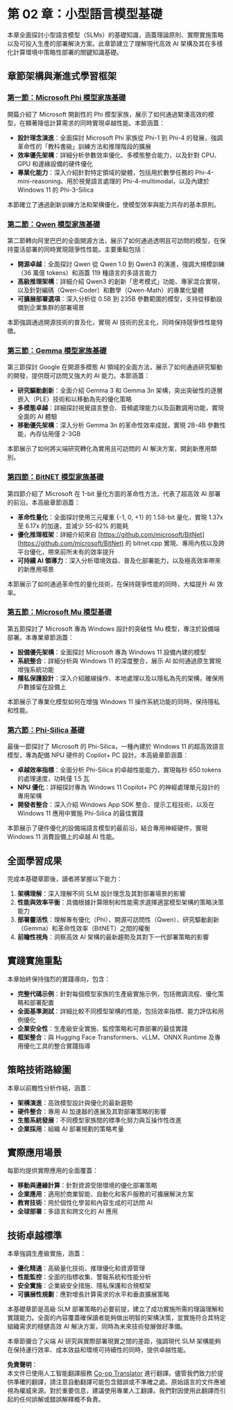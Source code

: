 <!--
CO_OP_TRANSLATOR_METADATA:
{
  "original_hash": "7c65ab2fd757b5fce2f114a3118d05da",
  "translation_date": "2025-07-22T03:26:36+00:00",
  "source_file": "Module02/README.md",
  "language_code": "hk"
}
-->
# 第 02 章：小型語言模型基礎

本章全面探討小型語言模型（SLMs）的基礎知識，涵蓋理論原則、實際實施策略以及可投入生產的部署解決方案。此章節建立了理解現代高效 AI 架構及其在多樣化計算環境中策略性部署的關鍵知識基礎。

## 章節架構與漸進式學習框架

### **[第一節：Microsoft Phi 模型家族基礎](./01.PhiFamily.md)**
開篇介紹了 Microsoft 開創性的 Phi 模型家族，展示了如何通過緊湊高效的模型，在顯著降低計算需求的同時實現卓越性能。本節涵蓋：

- **設計理念演進**：全面探討 Microsoft Phi 家族從 Phi-1 到 Phi-4 的發展，強調革命性的「教科書級」訓練方法和推理階段的擴展
- **效率優先架構**：詳細分析參數效率優化、多模態整合能力，以及針對 CPU、GPU 和邊緣設備的硬件優化
- **專業化能力**：深入介紹針對特定領域的變體，包括用於數學任務的 Phi-4-mini-reasoning、用於視覺語言處理的 Phi-4-multimodal，以及內建於 Windows 11 的 Phi-3-Silica

本節確立了通過創新訓練方法和架構優化，使模型效率與能力共存的基本原則。

### **[第二節：Qwen 模型家族基礎](./02.QwenFamily.md)**
第二節轉向阿里巴巴的全面開源方法，展示了如何通過透明且可訪問的模型，在保持靈活部署的同時實現競爭性性能。主要重點包括：

- **開源卓越**：全面探討 Qwen 從 Qwen 1.0 到 Qwen3 的演進，強調大規模訓練（36 萬億 tokens）和涵蓋 119 種語言的多語言能力
- **高級推理架構**：詳細介紹 Qwen3 的創新「思考模式」功能、專家混合實現，以及針對編碼（Qwen-Coder）和數學（Qwen-Math）的專業化變體
- **可擴展部署選項**：深入分析從 0.5B 到 235B 參數範圍的模型，支持從移動設備到企業集群的部署場景

本節強調通過開源技術的普及化，實現 AI 技術的民主化，同時保持競爭性性能特徵。

### **[第三節：Gemma 模型家族基礎](./03.GemmaFamily.md)**
第三節探討 Google 在開源多模態 AI 領域的全面方法，展示了如何通過研究驅動的開發，提供既可訪問又強大的 AI 能力。本節涵蓋：

- **研究驅動創新**：全面介紹 Gemma 3 和 Gemma 3n 架構，突出突破性的逐層嵌入（PLE）技術和以移動為先的優化策略
- **多模態卓越**：詳細探討視覺語言整合、音頻處理能力以及函數調用功能，實現全面的 AI 體驗
- **移動優先架構**：深入分析 Gemma 3n 的革命性效率成就，實現 2B-4B 參數性能，內存佔用僅 2-3GB

本節展示了如何將尖端研究轉化為實用且可訪問的 AI 解決方案，開創新應用類別。

### **[第四節：BitNET 模型家族基礎](./04.BitNETFamily.md)**
第四節介紹了 Microsoft 在 1-bit 量化方面的革命性方法，代表了超高效 AI 部署的前沿。本高級章節涵蓋：

- **革命性量化**：全面探討使用三元權重 {-1, 0, +1} 的 1.58-bit 量化，實現 1.37x 至 6.17x 的加速，並減少 55-82% 的能耗
- **優化推理框架**：詳細介紹來自 [https://github.com/microsoft/BitNet](https://github.com/microsoft/BitNet) 的 bitnet.cpp 實現、專用內核以及跨平台優化，帶來前所未有的效率提升
- **可持續 AI 領導力**：深入分析環境效益、普及化部署能力，以及極高效率帶來的新應用場景

本節展示了如何通過革命性的量化技術，在保持競爭性能的同時，大幅提升 AI 效率。

### **[第五節：Microsoft Mu 模型基礎](./05.mumodel.md)**
第五節探討了 Microsoft 專為 Windows 設計的突破性 Mu 模型，專注於設備端部署。本專業章節涵蓋：

- **設備優先架構**：全面探討 Microsoft 專為 Windows 11 設備內建的模型
- **系統整合**：詳細分析與 Windows 11 的深度整合，展示 AI 如何通過原生實現增強系統功能
- **隱私保護設計**：深入介紹離線操作、本地處理以及以隱私為先的架構，確保用戶數據留在設備上

本節展示了專業化模型如何在增強 Windows 11 操作系統功能的同時，保持隱私和性能。

### **[第六節：Phi-Silica 基礎](./06.phisilica.md)**
最後一節探討了 Microsoft 的 Phi-Silica，一種內建於 Windows 11 的超高效語言模型，專為配備 NPU 硬件的 Copilot+ PC 設計。本高級章節涵蓋：

- **卓越效率指標**：全面分析 Phi-Silica 的卓越性能能力，實現每秒 650 tokens 的處理速度，功耗僅 1.5 瓦
- **NPU 優化**：詳細探討專為 Windows 11 Copilot+ PC 的神經處理單元設計的專用架構
- **開發者整合**：深入介紹 Windows App SDK 整合、提示工程技術，以及在 Windows 11 應用中實施 Phi-Silica 的最佳實踐

本節展示了硬件優化的設備端語言模型的最前沿，結合專用神經硬件，實現 Windows 11 消費設備上的卓越 AI 性能。

## 全面學習成果

完成本基礎章節後，讀者將掌握以下能力：

1. **架構理解**：深入理解不同 SLM 設計理念及其對部署場景的影響
2. **性能與效率平衡**：具備根據計算限制和性能需求選擇適當模型架構的策略決策能力
3. **部署靈活性**：理解專有優化（Phi）、開源可訪問性（Qwen）、研究驅動創新（Gemma）和革命性效率（BitNET）之間的權衡
4. **前瞻性視角**：洞察高效 AI 架構的最新趨勢及其對下一代部署策略的影響

## 實踐實施重點

本章始終保持強烈的實踐導向，包含：

- **完整代碼示例**：針對每個模型家族的生產級實施示例，包括微調流程、優化策略和部署配置
- **全面基準測試**：詳細比較不同模型架構的性能，包括效率指標、能力評估和用例優化
- **企業安全性**：生產級安全實施、監控策略和可靠部署的最佳實踐
- **框架整合**：與 Hugging Face Transformers、vLLM、ONNX Runtime 及專用優化工具的整合實踐指導

## 策略技術路線圖

本章以前瞻性分析作結，涵蓋：

- **架構演進**：高效模型設計與優化的最新趨勢
- **硬件整合**：專用 AI 加速器的進展及其對部署策略的影響
- **生態系統發展**：不同模型家族間的標準化努力與互操作性改進
- **企業採用**：組織 AI 部署規劃的策略考量

## 實際應用場景

每節均提供實際應用的全面覆蓋：

- **移動與邊緣計算**：針對資源受限環境的優化部署策略
- **企業應用**：適用於商業智能、自動化和客戶服務的可擴展解決方案
- **教育技術**：用於個性化學習和內容生成的可訪問 AI
- **全球部署**：多語言和跨文化的 AI 應用

## 技術卓越標準

本章強調生產級實施，涵蓋：

- **優化精通**：高級量化技術、推理優化和資源管理
- **性能監控**：全面的指標收集、警報系統和性能分析
- **安全實施**：企業級安全措施、隱私保護和合規框架
- **可擴展性規劃**：應對增長計算需求的水平和垂直擴展策略

本基礎章節是高級 SLM 部署策略的必要前提，建立了成功實施所需的理論理解和實踐能力。全面的內容覆蓋確保讀者能夠做出明智的架構決策，並實施符合其特定組織需求的穩健高效 AI 解決方案，同時為未來技術發展做好準備。

本章節彌合了尖端 AI 研究與實際部署現實之間的差距，強調現代 SLM 架構能夠在保持運行效率、成本效益和環境可持續性的同時，提供卓越性能。

**免責聲明**：  
本文件已使用人工智能翻譯服務 [Co-op Translator](https://github.com/Azure/co-op-translator) 進行翻譯。儘管我們致力於提供準確的翻譯，請注意自動翻譯可能包含錯誤或不準確之處。原始語言的文件應被視為權威來源。對於重要信息，建議使用專業人工翻譯。我們對因使用此翻譯而引起的任何誤解或錯誤解釋概不負責。